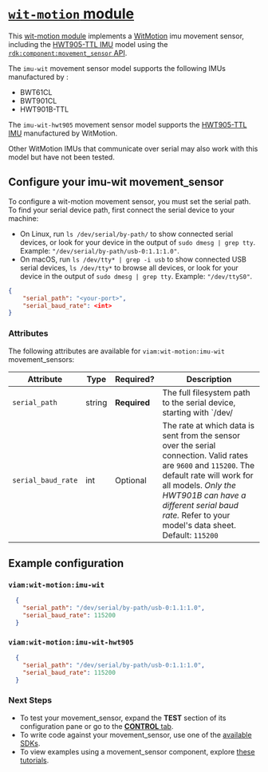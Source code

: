 # [`wit-motion` module](https://github.com/viam-modules/wit-motion)

This [wit-motion module](https://app.viam.com/module/viam/wit-motion) implements a [WitMotion](https://www.wit-motion.com/) imu movement sensor, including the [HWT905-TTL IMU](https://www.wit-motion.com/proztgjd/39.html) model using the [`rdk:component:movement_sensor` API](https://docs.viam.com/appendix/apis/components/movement_sensor/).

The `imu-wit` movement sensor model supports the following IMUs manufactured by :
- BWT61CL
- BWT901CL
- HWT901B-TTL

The `imu-wit-hwt905` movement sensor model supports the [HWT905-TTL IMU](https://www.wit-motion.com/proztgjd/39.html) manufactured by WitMotion.

Other WitMotion IMUs that communicate over serial may also work with this model but have not been tested.

## Configure your imu-wit movement_sensor

To configure a wit-motion movement sensor, you must set the serial path. To find your serial device path, first connect the serial device to your machine:

- On Linux, run `ls /dev/serial/by-path/` to show connected serial devices, or look for your device in the output of `sudo dmesg | grep tty`. Example: `"/dev/serial/by-path/usb-0:1.1:1.0"`.
- On macOS, run `ls /dev/tty* | grep -i usb` to show connected USB serial devices, `ls /dev/tty*` to browse all devices, or look for your device in the output of `sudo dmesg | grep tty`. Example: `"/dev/ttyS0"`.

```json
{
    "serial_path": "<your-port>",
    "serial_baud_rate": <int>
}
```

### Attributes

The following attributes are available for `viam:wit-motion:imu-wit` movement_sensors:

| Attribute | Type | Required? | Description |
| --------- | ---- | --------- | ----------  |
| `serial_path` | string | **Required** | The full filesystem path to the serial device, starting with `/dev/ |
| `serial_baud_rate` | int | Optional | The rate at which data is sent from the sensor over the serial connection. Valid rates are `9600` and `115200`. The default rate will work for all models. _Only the HWT901B can have a different serial baud rate._ Refer to your model's data sheet. Default: `115200` |

## Example configuration

### `viam:wit-motion:imu-wit`

```json
  {
    "serial_path": "/dev/serial/by-path/usb-0:1.1:1.0",
    "serial_baud_rate": 115200
  }
```

### `viam:wit-motion:imu-wit-hwt905`

```json
  {
    "serial_path": "/dev/serial/by-path/usb-0:1.1:1.0",
    "serial_baud_rate": 115200
  }
```

### Next Steps

- To test your movement_sensor, expand the **TEST** section of its configuration pane or go to the [**CONTROL** tab](https://docs.viam.com/fleet/control/).
- To write code against your movement_sensor, use one of the [available SDKs](https://docs.viam.com/sdks/).
- To view examples using a movement_sensor component, explore [these tutorials](https://docs.viam.com/tutorials/).
